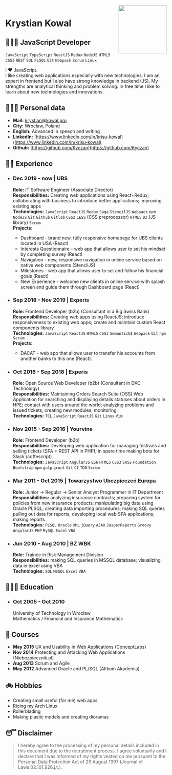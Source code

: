<img align="right" width="150" src="./assets/me.png">

# Krystian Kowal

## 👨🏻‍💻 JavaScript Developer

`JavaScript` `TypeScript` `ReactJS` `Redux` `NodeJS` `HTML5` `CSS3` `REST` `SQL` `PLSQL` `Git` `Webpack` `Scrum` `Linux`

I ❤️ JavaScript.  
I like creating web applications especially with new technologies. I am an expert in frontend but I also have strong knowledge in backend (JS). My strengths are analytical thinking and problem solving. In free time I like to learn about new technologies and innovations.

## 🕵🏻‍♂️ Personal data

- **Mail:** [krystian@kowal.pro](mailto:krystian@kowal.pro)
- **City:** Wrocław, Poland
- **English:** Advanced in speech and writing
- **LinkedIn:** [https://www.linkedin.com/in/krisu-kowal](https://www.linkedin.com/in/krisu-kowal)
- **Github:** [https://github.com/Kyczan](https://github.com/Kyczan)

## 🥷🏻 Experience

- ### Dec 2019 - now | UBS

  **Role:** IT Software Engineer (Associate Director)  
  **Responsibilities:** Creating web applications using React+Redux; collaborating with business to introduce better applications; improving existing apps  
  **Technologies:** `JavaScript` `ReactJS` `Redux` `Saga` `StencilJS` `Webpack` `npm` `NodeJS` `Git` `Github` `Gitlab` `CSS3` `LESS` (CSS preprocessor) `HTML5` `D3` (JS library) `Scrum`  
  **Projects:**
  - Dashboard - brand new, fully responsive homepage for UBS clients located in USA (React)
  - Interests Questionnaire - web app that allows user to set his mindset by completing survey (React)
  - Navigation - new, responsive navigation in online service based on native web components (StencilJS)
  - Milestones - web app that allows user to set and follow his financial goals (React)
  - New Experience - welcome new clients in online service with splash screen and guide them through Dashboard page (React)

- ### Sep 2018 - Nov 2019 | Experis

  **Role:** Frontend Developer (b2b) (Consultant in a Big Swiss Bank)  
  **Responsibilities:** Creating web apps using ReactJS; introduce responsiveness to existing web apps; create and maintain custom React components library  
  **Technologies:** `JavaScript` `ReactJS` `HTML5` `CSS3` `SemanticUI` `Webpack` `Git` `npm` `Scrum`  
  **Projects:**  
  - DACAT - web app that allows user to transfer his accounts from another banks to this one (React).

- ### Oct 2016 - Sep 2018 | Experis

  **Role:** Open Source Web Developer (b2b) (Consultant in DXC Technology)  
  **Responsibilities:** Maintaining Orders Search Suite (OSS) Web Application for searching and displaying details statuses about orders in HPE; contact with users around the world; analyzing problems and issued tickets; creating new modules; monitoring  
  **Technologies:** `TCL` `JavaScript` `ReactJS` `Git` `Linux` `Vim`

- ### Nov 2015 - Sep 2016 | Yourvine

  **Role:** Frontend Developer (b2b)  
  **Responsibilities:** Developing web application for managing festivals and selling tickets (SPA + REST API in PHP); in spare time making bots for Slack (coffescript)  
  **Technologies:** `JavaScript` `AngularJS` `ES6` `HTML5` `CSS3` `SASS` `Foundation` `Bootstrap` `npm` `gulp` `grunt` `Git` `CI` `TDD` `Scrum`

- ### Mar 2011 - Oct 2015 | Towarzystwo Ubezpieczeń Europa

  **Role:** Junior -> Regular -> Senior Analyst Programmer in IT Department  
  **Responsibilities:** analyzing insurance contracts; preparing system for policies from new insurance products; manipulating big data using Oracle PLSQL; creating data importing procedures; making SQL queries pulling out data for reports; developing local web SPA applications; making reports  
  **Technologies:** `PLSQL` `Oracle` `XML` `jQuery` `AJAX` `JasperReports` `Groovy` `AngularJS` `PHP` `MySQL` `Excel` `VBA`

- ### Jun 2010 - Aug 2010 | BZ WBK

  **Role:** Trainee in Risk Management Division  
  **Responsibilities:** making SQL queries in MSSQL database; visualizing data in excel using VBA  
  **Technologies:** `SQL` `MSSQL` `Excel` `VBA`

## 👨🏻‍🎓 Education

- ### Oct 2005 - Oct 2010

  University of Technology in Wrocław  
  Mathematics / Financial and Insurance Mathematics

## 📜 Courses

- **May 2015** UX and Usability in Web Applications (ConceptLabs)
- **Nov 2014** Protecting and Attacking Web Applications (Niebezpiecznik.pl)
- **Aug 2013** Scrum and Agile
- **May 2012** Advanced Oracle and PL/SQL (Altkom Akademia)

## 🚲 Hobbies

- Creating small useful (for me) web apps
- Ricing my Arch Linux
- Rollerblading
- Making plastic models and creating dioramas

## 😴 Disclaimer

> I hereby agree to the processing of my personal details included in this document due to the recruitment process. I agree voluntarily and I declare that I was informed of my rights vested on me pursuant to the Personal Data Protection Act of 29 August 1997 (Journal of Laws.02.101.926.j.t.).